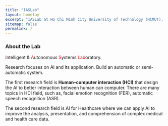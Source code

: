 ```yaml
---
title: "IASLab"
layout: homelay
excerpt: "IASLab at Ho Chi Minh City University of Technology (HCMUT), VNU-HCM"
sitemap: false
permalink: /
---
```


### About the Lab

<span style="color:red">I</span>ntelligent & <span style="color:red">A</span>utonomous <span style="color:red">S</span>ystems <span style="color:red">Lab</span>oratory.

Research focuses on AI and its application. Build an automatic or semi-automatic system.

The first research field is **Human–computer interaction (HCI)** that design the AI to better interaction between human can computer.
There are many topics in HCI field, such as, facial emotion recognition (FER), automatic speech recognition (ASR).

The second research field is AI for Healthcare where we can apply AI to improve the analysis, presentation, and comprehension of complex medical and health care data.
